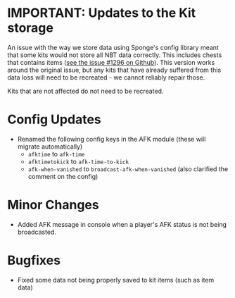 # IMPORTANT: Updates to the Kit storage

An issue with the way we store data using Sponge's config library meant that some kits would not store all NBT data correctly. This includes chests that contains items ([see the issue #1296 on Github](https://github.com/NucleusPowered/Nucleus/issues/1296)). This version works around the original issue, but any kits that have already suffered from this data loss will need to be recreated - we cannot reliably repair those. 
 
Kits that are not affected do not need to be recreated.

# Config Updates

* Renamed the following config keys in the AFK module (these will migrate automatically)
  * `afktime` to `afk-time`
  * `afktimetokick` to `afk-time-to-kick`
  * `afk-when-vanished` to `broadcast-afk-when-vanished` (also clarified the comment on the config)

# Minor Changes

* Added AFK message in console when a player's AFK status is not being broadcasted.

# Bugfixes

* Fixed some data not being properly saved to kit items (such as item data)